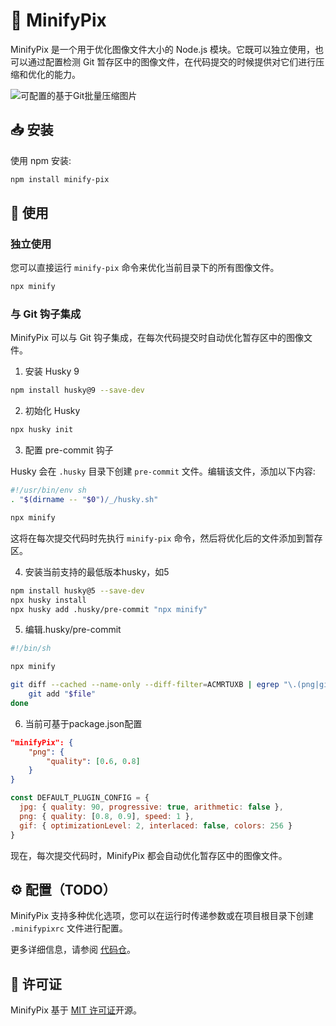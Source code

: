 # 📸 MinifyPix

MinifyPix 是一个用于优化图像文件大小的 Node.js 模块。它既可以独立使用，也可以通过配置检测 Git 暂存区中的图像文件，在代码提交的时候提供对它们进行压缩和优化的能力。

![可配置的基于Git批量压缩图片](https://img06.zhaopin.com/2012/other/mobile/minify-pix.gif)

## 📥 安装

使用 npm 安装:

```bash
npm install minify-pix
```

## 🚀 使用

### 独立使用

您可以直接运行 `minify-pix` 命令来优化当前目录下的所有图像文件。

```bash
npx minify
```

### 与 Git 钩子集成

MinifyPix 可以与 Git 钩子集成，在每次代码提交时自动优化暂存区中的图像文件。

1. 安装 Husky 9

```bash
npm install husky@9 --save-dev
```

2. 初始化 Husky

```bash
npx husky init
```

3. 配置 pre-commit 钩子

Husky 会在 `.husky` 目录下创建 `pre-commit` 文件。编辑该文件，添加以下内容:

```bash
#!/usr/bin/env sh
. "$(dirname -- "$0")/_/husky.sh"

npx minify
```

这将在每次提交代码时先执行 `minify-pix` 命令，然后将优化后的文件添加到暂存区。

4. 安装当前支持的最低版本husky，如5

```bash
npm install husky@5 --save-dev
npx husky install
npx husky add .husky/pre-commit "npx minify"
```

5. 编辑.husky/pre-commit

```bash
#!/bin/sh

npx minify

git diff --cached --name-only --diff-filter=ACMRTUXB | egrep "\.(png|gif|jpeg|jpg|svg)$" | while IFS= read -r file;do
    git add "$file"
done
```

6. 当前可基于package.json配置

```json
"minifyPix": {
    "png": {
        "quality": [0.6, 0.8]
    }
}
```
```js
const DEFAULT_PLUGIN_CONFIG = {
  jpg: { quality: 90, progressive: true, arithmetic: false },
  png: { quality: [0.8, 0.9], speed: 1 },
  gif: { optimizationLevel: 2, interlaced: false, colors: 256 }
}
```

现在，每次提交代码时，MinifyPix 都会自动优化暂存区中的图像文件。

## ⚙️ 配置（TODO）

MinifyPix 支持多种优化选项，您可以在运行时传递参数或在项目根目录下创建 `.minifypixrc` 文件进行配置。

更多详细信息，请参阅 [代码仓](https://gitlab.dev.zhaopin.com/RD/tools/minify-pix)。

## 📄 许可证

MinifyPix 基于 [MIT 许可证](https://opensource.org/licenses/MIT)开源。